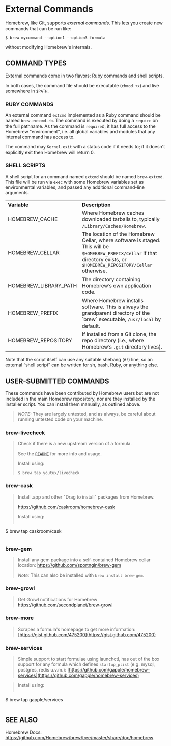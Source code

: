 # External Commands
Homebrew, like Git, supports *external commands*. This lets you create new commands that can be run like:

```shell
$ brew mycommand --option1 --option3 formula
```

without modifying Homebrew's internals.

## COMMAND TYPES
External commands come in two flavors: Ruby commands and shell scripts.

In both cases, the command file should be executable (`chmod +x`) and live somewhere in `$PATH`.

### RUBY COMMANDS
An external command `extcmd` implemented as a Ruby command should be named `brew-extcmd.rb`. The command is executed by doing a `require` on the full pathname. As the command is `require`d, it has full access to the Homebrew "environment", i.e. all global variables and modules that any internal command has access to.

The command may `Kernel.exit` with a status code if it needs to; if it doesn't explicitly exit then Homebrew will return 0.

### SHELL SCRIPTS
A shell script for an command named `extcmd` should be named `brew-extcmd`. This file will be run via `exec` with some Homebrew variables set as environmental variables, and passed any additional command-line arguments.

<table>
  <tr>
    <td><strong>Variable</strong></td>
    <td><strong>Description</strong></td>
	</tr>
  <tr>
    <td>HOMEBREW_CACHE</td>
		<td>Where Homebrew caches downloaded tarballs to, typically <code>/Library/Caches/Homebrew</code>. </td>
	</tr>
  <tr>
    <td>HOMEBREW_CELLAR</td>
		<td>The location of the Homebrew Cellar, where software is staged. This will be <code>$HOMEBREW_PREFIX/Cellar</code> if that directory exists, or <code>$HOMEBREW_REPOSITORY/Cellar</code> otherwise.</td>
  </tr>
  <tr>
    <td>HOMEBREW_LIBRARY_PATH</td>
		<td>The directory containing Homebrew’s own application code.</td>
	</tr>
  <tr>
    <td>HOMEBREW_PREFIX</td>
		<td>Where Homebrew installs software. This is always the grandparent directory of the `brew` executable, <code>/usr/local</code> by default.</td>
	</tr>
  <tr>
    <td>HOMEBREW_REPOSITORY</td>
		<td>If installed from a Git clone, the repo directory (i.e., where Homebrew’s <code>.git</code> directory lives).</td>
  </tr>
</table>

Note that the script itself can use any suitable shebang (`#!`) line, so an external “shell script” can be written for sh, bash, Ruby, or anything else.

## USER-SUBMITTED COMMANDS
These commands have been contributed by Homebrew users but are not included in the main Homebrew repository, nor are they installed by the installer script. You can install them manually, as outlined above.

>*NOTE:* They are largely untested, and as always, be careful about running untested code on your machine.

### brew-livecheck
> Check if there is a new upstream version of a formula.
>
> See the [`README`](https://github.com/youtux/homebrew-livecheck/blob/master/README.md) for more info and usage.
>
> Install using:
> ```
> $ brew tap youtux/livecheck
> ```

### brew-cask

>Install .app and other "Drag to install" packages from Homebrew.
>
> https://github.com/caskroom/homebrew-cask
>
> Install using:
> ```
  $ brew tap caskroom/cask
> ```

### brew-gem
>Install any gem package into a self-contained Homebrew cellar location: <https://github.com/sportngin/brew-gem>
>
>*Note:* This can also be installed with `brew install brew-gem`.

### brew-growl
>Get Growl notifications for Homebrew https://github.com/secondplanet/brew-growl

### brew-more
>Scrapes a formula's homepage to get more information: [https://gist.github.com/475200](https://gist.github.com/475200)

### brew-services
>Simple support to start formulae using launchctl, has out of the box support for any formula which defines `startup_plist` (e.g. mysql, postgres, redis u.v.m.): [https://github.com/gapple/homebrew-services](https://github.com/gapple/homebrew-services)

> Install using:
> ```
  $ brew tap gapple/services
> ```

## SEE ALSO
Homebrew Docs: <https://github.com/Homebrew/brew/tree/master/share/doc/homebrew>
